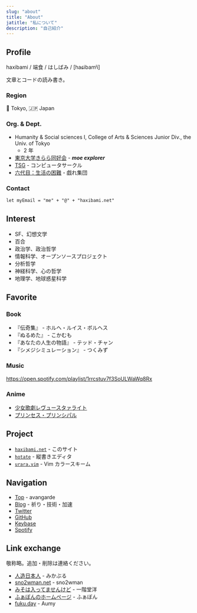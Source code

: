 ```yaml
---
slug: "about"
title: "About"
jatitle: "私について"
description: "自己紹介"
---
```


## Profile

haxibami / 端食 / はしばみ / [haɕibamʲi]

文章とコードの読み書き。

### Region

:tokyo_tower: Tokyo, :jp: Japan

### Org. & Dept.

- Humanity & Social sciences I, College of Arts & Sciences Junior Div., the Univ. of Tokyo
  - 2 年
- [東京大学きらら同好会](https://utkiraracircle.github.io) - **_moe explorer_**
- [TSG](https://tsg.ne.jp) - コンピュータサークル
- [六代目：生活の困難](https://umector.hatenablog.jp) - 戯れ集団

### Contact

```txt
let myEmail = "me" + "@" + "haxibami.net"
```

## Interest

- SF、幻想文学
- 百合
- 政治学、政治哲学
- 情報科学、オープンソースプロジェクト
- 分析哲学
- 神経科学、心の哲学
- 地理学、地球惑星科学

## Favorite

### Book

- 『伝奇集』 - ホルヘ・ルイス・ボルヘス
- 『ぬるめた』 - こかむも
- 『あなたの人生の物語』 - テッド・チャン
- 『シメジシミュレーション』 - つくみず

### Music

<https://open.spotify.com/playlist/1rrcstuv7f3SoULWaWq8Rx>

### Anime

- [少女歌劇レヴュースタァライト](https://revuestarlight.com)
- [プリンセス・プリンシパル](https://pripri-anime.jp)

## Project

- [`haxibami.net`](https://github.com/haxibami/haxibami.net) - このサイト
- [`hotate`](https://github.com/haxibami/hotate) - 縦書きエディタ
- [`urara.vim`](https://github.com/haxibami/urara.vim) - Vim カラースキーム

## Navigation

- [Top](/) - avangarde
- [Blog](/blog) - 祈り・技術・加速
- [Twitter](https://twitter.com/haxibami)
- [GitHub](https://github.com/haxibami)
- [Keybase](https://keybase.io/haxibami)
- [Spotify](https://open.spotify.com/user/a0ndq420ky5fxfey4rpqx952w)

## Link exchange

敬称略。追加・削除は連絡ください。

- [人造日本人](https://mikanixonable.github.io) - みかぶる
- [sno2wman.net](https://sno2wman.net) - sno2wman
- [みそは入ってませんけど](https://not-miso-inside.netlify.app) - 一階堂洋
- [ふぁぼんのホームページ](https://www.fabon.info/) - ふぁぼん
- [fuku.day](https://fuku.day/) - Aumy
